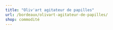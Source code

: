 ```yaml
---
title: "Oliv'art agitateur de papilles"
url: /bordeaux/olivart-agitateur-de-papilles/
shop: commodité
---
```


